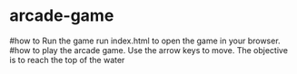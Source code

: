 arcade-game
===============================

#how to Run the game 
run index.html to open the game in your browser.
#how to play the arcade game.
Use the arrow keys to move.
The objective is to reach the top of the water

